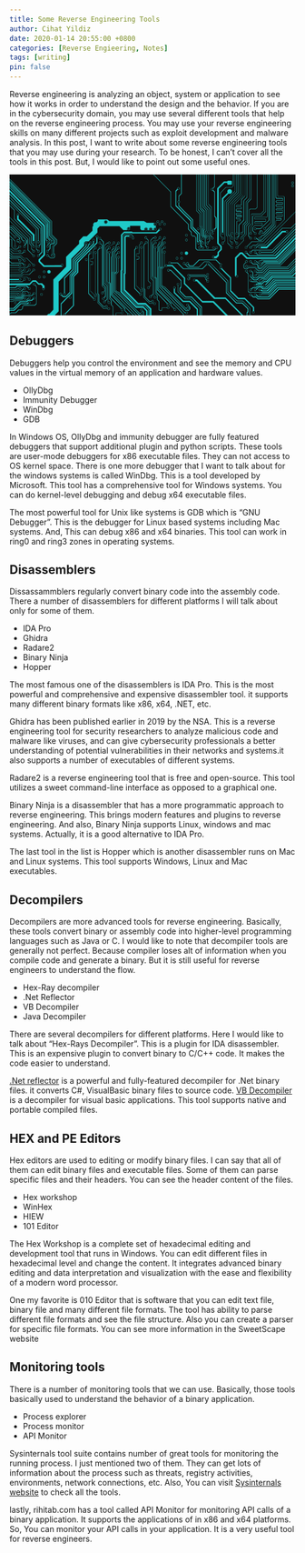 ```yaml
---
title: Some Reverse Engineering Tools
author: Cihat Yildiz
date: 2020-01-14 20:55:00 +0800
categories: [Reverse Engieering, Notes]
tags: [writing]
pin: false
---
```


Reverse engineering is analyzing an object, system or application to see how it works in order to understand the design and the behavior. If you are in the cybersecurity domain, you may use several different tools that help on the reverse engineering process. You may use your reverse engineering skills on many different projects such as exploit development and malware analysis. In this post, I want to write about some reverse engineering tools that you may use during your research. To be honest, I can’t cover all the tools in this post. But, I would like to point out some useful ones. 

![upload-image](/assets/img/sample/re_pic.png)

## Debuggers

Debuggers help you control the environment and see the memory and CPU values in the virtual memory of an application and hardware values. 

* OllyDbg
* Immunity Debugger
* WinDbg
* GDB

In Windows OS, OllyDbg and immunity debugger are fully featured debuggers that support additional plugin and python scripts. These tools are user-mode debuggers for x86 executable files. They can not access to OS kernel space. There is one more debugger that I want to talk about for the windows systems is called WinDbg. This is a tool developed by Microsoft. This tool has a comprehensive tool for Windows systems. You can do kernel-level debugging and debug x64 executable files.

The most powerful tool for Unix like systems is GDB which is “GNU Debugger”. This is the debugger for Linux based systems including Mac systems. And, This can debug x86 and x64 binaries. This tool can work in ring0 and ring3 zones in operating systems.

## Disassemblers

Dissassammblers regularly convert binary code into the assembly code. There a number of disassemblers for different platforms I will talk about only for some of them. 

* IDA Pro
* Ghidra
* Radare2 
* Binary Ninja
* Hopper

The most famous one of the disassemblers is IDA Pro. This is the most powerful and comprehensive and expensive disassembler tool. it supports many different binary formats like x86, x64, .NET, etc. 

Ghidra has been published earlier in 2019 by the NSA. This is a reverse engineering tool for security researchers to analyze malicious code and malware like viruses, and can give cybersecurity professionals a better understanding of potential vulnerabilities in their networks and systems.it also supports a number of executables of different systems. 

Radare2 is a reverse engineering tool that is free and open-source. This tool utilizes a sweet command-line interface as opposed to a graphical one. 

Binary Ninja is a disassembler that has a more programmatic approach to reverse engineering. This brings modern features and plugins to reverse engineering. And also, Binary Ninja supports Linux, windows and mac systems. Actually, it is a good alternative to IDA Pro.

The last tool in the list is Hopper which is another disassembler runs on Mac and Linux systems. This tool supports Windows, Linux and Mac executables. 

## Decompilers 

Decompilers are more advanced tools for reverse engineering. Basically, these tools convert binary or assembly code into higher-level programming languages such as Java or C. I would like to note that decompiler tools are generally not perfect. Because compiler loses alt of information when you compile code and generate a binary. But it is still useful for reverse engineers to understand the flow. 

* Hex-Ray decompiler
* .Net Reflector
* VB Decompiler
* Java Decompiler

There are several decompilers for different platforms. Here I would like to talk about “Hex-Rays Decompiler”. This is a plugin for IDA disassembler. This is an expensive plugin to convert binary to C/C++ code. It makes the code easier to understand. 

[.Net reflector][11] is a powerful and fully-featured decompiler for .Net binary files. it converts C#, VisualBasic binary files to source code. [VB Decompiler][12] is a decompiler for visual basic applications. This tool supports native and portable compiled files.

## HEX and PE Editors

Hex editors are used to editing or modify binary files. I can say that all of them can edit binary files and executable files. Some of them can parse specific files and their headers. You can see the header content of the files.

* Hex workshop
* WinHex
* HIEW
* 101 Editor

The Hex Workshop is a complete set of hexadecimal editing and development tool that runs in Windows. You can edit different files in hexadecimal level and change the content. It integrates advanced binary editing and data interpretation and visualization with the ease and flexibility of a modern word processor. 

One my favorite is 010 Editor that is software that you can edit text file, binary file and many different file formats. The tool has ability to parse different file formats and see the file structure. Also you can create a parser for specific file formats. You can see more information in the SweetScape website 

## Monitoring tools

There is a number of monitoring tools that we can use. Basically, those tools basically used to understand the behavior of a binary application. 

* Process explorer
* Process monitor
* API Monitor

Sysinternals tool suite contains number of great tools for monitoring the running process. I just mentioned two of them. They can get lots of information about the process such as threats, registry activities, environments, network connections, etc. Also, You can visit [Sysinternals website][13] to check all the tools. 

lastly, rihitab.com has a tool called API Monitor for monitoring API calls of a binary application. It supports the applications of in x86 and x64 platforms. So, You can monitor your API calls in your application. It is a very useful tool for reverse engineers.

[1]: https://blog.cihatyildiz.com/ "Cihat's Security Notes"
[2]: https://blog.cihatyildiz.com#content "Skip to content"
[3]: http://blog.cihatyildiz.com
[4]: https://blog.cihatyildiz.com/research/
[5]: https://blog.cihatyildiz.com/notes/
[6]: https://cihatyildiz.github.io/2016-06-12-win32-sys-prog-notes/
[7]: https://cihatyildiz.github.io/2016-01-11-linux-sys-programming-notes/
[8]: https://blog.cihatyildiz.com/about-me/
[9]: https://blog.cihatyildiz.com/some-reverse-engineering-tools/#respond
[10]: https://blog.cihatyildiz.com/wp-content/uploads/2019/12/re_pic.png
[11]: https://www.red-gate.com/products/dotnet-development/reflector/
[12]: https://www.vb-decompiler.org/
[13]: https://docs.microsoft.com/en-us/sysinternals/

